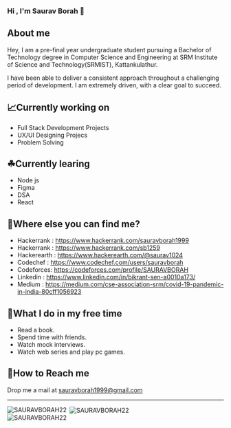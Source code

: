 ### Hi , I'm Saurav Borah 👋

## About me
  Hey, I am a pre-final year undergraduate student pursuing a Bachelor of Technology degree in Computer Science and Engineering at SRM Institute of Science and Technology(SRMIST), Kattankulathur.
  
  I have been able to deliver a consistent approach throughout a challenging period of development.
  I am extremely driven, with a clear goal to succeed.
  
## 📈Currently working on
  - Full Stack Development Projects 
  - UX/UI Designing Projecs
  - Problem Solving

## ☘Currently learing
  - Node js
  - Figma
  - DSA
  - React
  
## 🤔Where else you can find me?
  - Hackerrank : https://www.hackerrank.com/sauravborah1999
  - Hackerrank : https://www.hackerrank.com/sb1259
  - Hackerearth : https://www.hackerearth.com/@saurav1024
  - Codechef : https://www.codechef.com/users/sauravborah
  - Codeforces: https://codeforces.com/profile/SAURAVBORAH 
  - Linkedin : https://www.linkedin.com/in/bikrant-sen-a0010a173/
  - Medium : https://medium.com/cse-association-srm/covid-19-pandemic-in-india-80cff1056923
  
## 🤗What I do in my free time
  - Read a book.
  - Spend time with friends.
  - Watch mock interviews.
  - Watch web series and play pc games.
  
## 📧How to Reach me
  Drop me a mail at sauravborah1999@gmail.com
  
  ***
  <p><img align="left" src="https://github-readme-stats.vercel.app/api/top-langs?username=SAURAVBORAH22&show_icons=true&locale=en&layout=compact" alt="SAURAVBORAH22" /></p>
  <span>&nbsp;<img align="center" src="https://github-readme-stats.vercel.app/api?username=SAURAVBORAH22&show_icons=true&locale=en" alt="SAURAVBORAH22" /></span>

  <div><img align="center" src="https://github-readme-streak-stats.herokuapp.com/?user=SAURAVBORAH22&" alt="SAURAVBORAH22" /></div>
